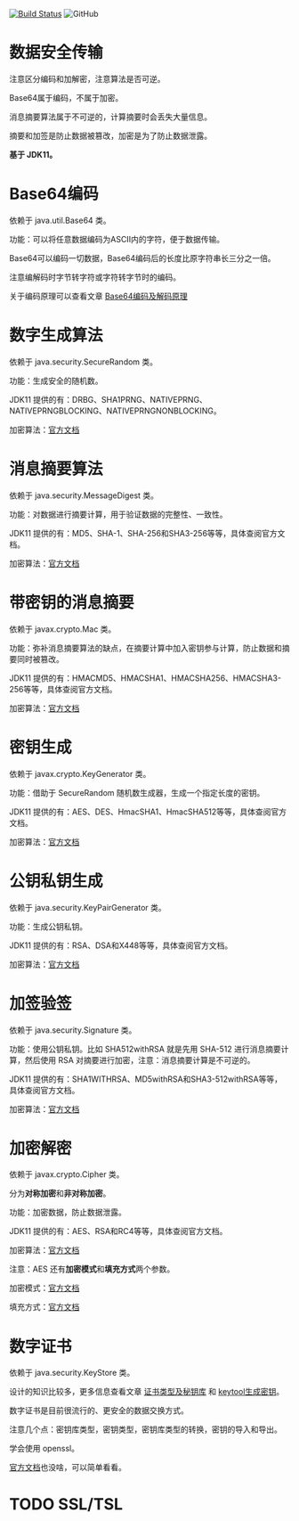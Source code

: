 [![Build Status](https://travis-ci.com/wu0916/java-sercurity.svg?branch=master)](https://travis-ci.com/wu0916/java-sercurity)
![GitHub](https://img.shields.io/github/license/wu0916/java-sercurity)

# 数据安全传输
注意区分编码和加解密，注意算法是否可逆。

Base64属于编码，不属于加密。

消息摘要算法属于不可逆的，计算摘要时会丢失大量信息。

摘要和加签是防止数据被篡改，加密是为了防止数据泄露。

**基于 JDK11。**

# Base64编码
依赖于 java.util.Base64 类。

功能：可以将任意数据编码为ASCII内的字符，便于数据传输。

Base64可以编码一切数据，Base64编码后的长度比原字符串长三分之一倍。

注意编解码时字节转字符或字符转字节时的编码。

关于编码原理可以查看文章 [Base64编码及解码原理](https://www.cnblogs.com/wuqinglong/p/14302285.html)

# 数字生成算法
依赖于 java.security.SecureRandom 类。

功能：生成安全的随机数。

JDK11 提供的有：DRBG、SHA1PRNG、NATIVEPRNG、NATIVEPRNGBLOCKING、NATIVEPRNGNONBLOCKING。

加密算法：[官方文档](https://docs.oracle.com/en/java/javase/11/docs/specs/security/standard-names.html#securerandom-number-generation-algorithms)

# 消息摘要算法
依赖于 java.security.MessageDigest 类。

功能：对数据进行摘要计算，用于验证数据的完整性、一致性。

JDK11 提供的有：MD5、SHA-1、SHA-256和SHA3-256等等，具体查阅官方文档。

加密算法：[官方文档](https://docs.oracle.com/en/java/javase/11/docs/specs/security/standard-names.html#messagedigest-algorithms)

# 带密钥的消息摘要
依赖于 javax.crypto.Mac 类。

功能：弥补消息摘要算法的缺点，在摘要计算中加入密钥参与计算，防止数据和摘要同时被篡改。

JDK11 提供的有：HMACMD5、HMACSHA1、HMACSHA256、HMACSHA3-256等等，具体查阅官方文档。

加密算法：[官方文档](https://docs.oracle.com/en/java/javase/11/docs/specs/security/standard-names.html#mac-algorithms)

# 密钥生成
依赖于 javax.crypto.KeyGenerator 类。

功能：借助于 SecureRandom 随机数生成器，生成一个指定长度的密钥。

JDK11 提供的有：AES、DES、HmacSHA1、HmacSHA512等等，具体查阅官方文档。

加密算法：[官方文档](https://docs.oracle.com/en/java/javase/11/docs/specs/security/standard-names.html#keygenerator-algorithms)

# 公钥私钥生成
依赖于 java.security.KeyPairGenerator 类。

功能：生成公钥私钥。

JDK11 提供的有：RSA、DSA和X448等等，具体查阅官方文档。

加密算法：[官方文档](https://docs.oracle.com/en/java/javase/11/docs/specs/security/standard-names.html#keypairgenerator-algorithms)

# 加签验签
依赖于 java.security.Signature 类。

功能：使用公钥私钥。比如 SHA512withRSA 就是先用 SHA-512 进行消息摘要计算，然后使用 RSA 对摘要进行加密，注意：消息摘要计算是不可逆的。

JDK11 提供的有：SHA1WITHRSA、MD5withRSA和SHA3-512withRSA等等，具体查阅官方文档。

加密算法：[官方文档](https://docs.oracle.com/en/java/javase/11/docs/specs/security/standard-names.html#signature-algorithms)

# 加密解密
依赖于 javax.crypto.Cipher 类。

分为**对称加密**和**非对称加密**。

功能：加密数据，防止数据泄露。

JDK11 提供的有：AES、RSA和RC4等等，具体查阅官方文档。

加密算法：[官方文档](https://docs.oracle.com/en/java/javase/11/docs/specs/security/standard-names.html#cipher-algorithm-names)

注意：AES 还有**加密模式**和**填充方式**两个参数。

加密模式：[官方文档](https://docs.oracle.com/en/java/javase/11/docs/specs/security/standard-names.html#cipher-algorithm-modes)

填充方式：[官方文档](https://docs.oracle.com/en/java/javase/11/docs/specs/security/standard-names.html#cipher-algorithm-paddings)

# 数字证书
依赖于 java.security.KeyStore 类。

设计的知识比较多，更多信息查看文章 [证书类型及秘钥库](https://www.cnblogs.com/wuqinglong/p/14330230.html) 和 [keytool生成密钥](https://www.cnblogs.com/wuqinglong/p/14330266.html)。

数字证书是目前很流行的、更安全的数据交换方式。

注意几个点：密钥库类型，密钥类型，密钥库类型的转换，密钥的导入和导出。

学会使用 openssl。

[官方文档](https://docs.oracle.com/en/java/javase/11/docs/specs/security/standard-names.html#certificatefactory-types)也没啥，可以简单看看。

# TODO SSL/TSL